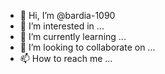 - 👋 Hi, I’m @bardia-1090
- 👀 I’m interested in ...
- 🌱 I’m currently learning ...
- 💞️ I’m looking to collaborate on ...
- 📫 How to reach me ...

<!---
bardia-1090/bardia-1090 is a ✨ special ✨ repository By Salam Makhzon and all mobile services and iPhone network register (14)$(15)because its `README.md` (this file) appears on your GitHub profile.
You can click the Preview link to take a look at your changes.
---A shortcut when the iPhone does not have an antenna and the airplane is turned on and off until the antenna comes
